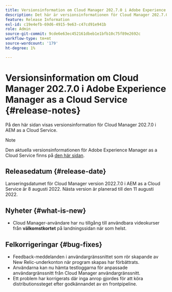 ```yaml
---
title: Versionsinformation om Cloud Manager 202.7.0 i Adobe Experience Manager as a Cloud Service
description: Det här är versionsinformationen för Cloud Manager 202.7.0 i AEM as a Cloud Service.
feature: Release Information
exl-id: c19e4efb-69d6-4915-9e63-c47cd91e941b
role: Admin
source-git-commit: 9cde6e63ec452161dbeb1e1bfb10c75f89e2692c
workflow-type: tm+mt
source-wordcount: '179'
ht-degree: 1%

---
```


# Versionsinformation om Cloud Manager 202.7.0 i Adobe Experience Manager as a Cloud Service {#release-notes}

På den här sidan visas versionsinformation för Cloud Manager 202.7.0 i AEM as a Cloud Service.

>[!NOTE]
>
>Den aktuella versionsinformationen för Adobe Experience Manager as a Cloud Service finns på [den här sidan](/help/release-notes/release-notes-cloud/release-notes-current.md).

## Releasedatum {#release-date}

Lanseringsdatumet för Cloud Manager version 2022.7.0 i AEM as a Cloud Service är 8 augusti 2022. Nästa version är planerad till den 11 augusti 2022.

## Nyheter {#what-is-new}

* Cloud Manager-användare har nu tillgång till användbara videokurser från **välkomstkortet** på landningssidan när som helst.

## Felkorrigeringar {#bug-fixes}

* Feedback-meddelanden i användargränssnittet som rör skapande av New Relic-underkonton när program skapas har förbättrats.
* Användarna kan nu hämta testloggarna för anpassade användargränssnitt från Cloud Manager användargränssnitt.
* Ett problem har korrigerats där inga anrop gjordes för att köra distributionssteget efter godkännandet av en frontpipeline.
